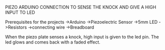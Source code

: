PIEZO ARDUINO CONNECTION TO SENSE THE KNOCK AND GIVE A HIGH INPUT TO LED

Prerequisites for the projects
->Arduino
->Piezoelectric Sensor
->5mm  LED 
->Resistors
->connecting wire
->Breadboard

When the piezo plate senses a knock, high input is given to the led pin.
The led glows and comes back with a faded effect.

